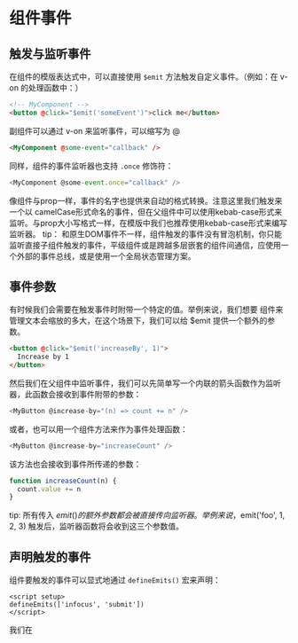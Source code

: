 # 组件事件
## 触发与监听事件
在组件的模版表达式中，可以直接使用 `$emit` 方法触发自定义事件。（例如：在 v-on 的处理函数中：）
```html
<!-- MyComponent -->
<button @click="$emit('someEvent')">click me</button>
```
副组件可以通过 v-on 来监听事件，可以缩写为 @
```html
<MyComponent @some-event="callback" />
```
同样，组件的事件监听器也支持 `.once` 修饰符：
```js
<MyComponent @some-event.once="callback" />
```
像组件与prop一样，事件的名字也提供来自动的格式转换。注意这里我们触发来一个以 camelCase形式命名的事件，但在父组件中可以使用kebab-case形式来监听。与prop大小写格式一样，在模版中我们也推荐使用kebab-case形式来编写监听器。
tip：
和原生DOM事件不一样，组件触发的事件没有冒泡机制，你只能监听直接子组件触发的事件，平级组件或是跨越多层嵌套的组件间通信，应使用一个外部的事件总线，或是使用一个全局状态管理方案。

## 事件参数
有时候我们会需要在触发事件时附带一个特定的值。举例来说，我们想要 <BlogPost>组件来管理文本会缩放的多大，在这个场景下，我们可以给 $emit 提供一个额外的参数。
```html
<button @click="$emit('increaseBy', 1)">
  Increase by 1
</button>
```
然后我们在父组件中监听事件，我们可以先简单写一个内联的箭头函数作为监听器，此函数会接收到事件附带的参数：

```js
<MyButton @increase-by="(n) => count += n" />
```
或者，也可以用一个组件方法来作为事件处理函数：

```js
<MyButton @increase-by="increaseCount" />
```
该方法也会接收到事件所传递的参数：

```js
function increaseCount(n) {
  count.value += n
}
```
tip:
所有传入 $emit() 的额外参数都会被直接传向监听器。举例来说，$emit('foo', 1, 2, 3) 触发后，监听器函数将会收到这三个参数值。

## 声明触发的事件
组件要触发的事件可以显式地通过 `defineEmits()` 宏来声明：
```vue
<script setup>
defineEmits(['infocus', 'submit'])
</script>
```
我们在 <template> 中使用的 `$emit`方法不能在组件的 `<script setup></script>`部分中使用，但`defineEmits()` 会返回一个相同作用的函数供我们使用：
```vue
<script setup>
const emit = defineEmits(['inFocus', 'submit'])

function buttonClick() {
  emit('submit')
}
</script>
```
`defineEmits()` 宏不能在子函数中使用。如上所示，它必须直接放置在 `<script setup>` 的顶级作用域下。

如果你显式地使用了 `setup` 函数而不是 `<script setup>`，则事件需要通过 emits 选项来定义，emit 函数也被暴露在 `setup()` 的上下文对象上：
```js
export default {
  emits: ['inFocus', 'submit'],
  setup(props, ctx) {
    ctx.emit('submit')
  }
}
```
与 `setup()` 上下文对象中的其他属性一样，emit 可以安全地被解构：

```js
export default {
  emits: ['inFocus', 'submit'],
  setup(props, { emit }) {
    emit('submit')
  }
}
```
这个 `emits` 选项还支持对象语法，它允许我们对触发事件的参数进行验证：

```vue
<script setup>
const emit = defineEmits({
  submit(payload) {
    // 通过返回值为 `true` 还是为 `false` 来判断
    // 验证是否通过
  }
})
</script>
```
如果你正在搭配 `TypeScript` 使用 `<script setup >`, 也可以使用纯类型标注来声明触发的事件：
```vue
<script setup lang="ts">
const emit = defineEmits<{
    (e: 'change', id: number): void
    (e: 'update', value: string): void
}>()
</script>
```
尽管事件声明是可选的，我们还是推荐你完整地声明所有要触发的事件，以此在代码中作为文档记录组件的用法。同时，事件声明能让 Vue 更好地将事件和透传 attribute 作出区分，从而避免一些由第三方代码触发的自定义 DOM 事件所导致的边界情况。
tip:
如果一个原生事件的名字 (例如 click) 被定义在 emits 选项中，则监听器只会监听组件触发的 click 事件而不会再响应原生的 click 事件。

## 事件校验
和对 props 添加类型校验的方式类似，所有触发的事件也可以使用对象形式来描述。
要为事件添加校验，那么事件可以被赋值为一个函数，接受的参数就是抛出事件时传入 emit 的内容，返回一个布尔值来表明事件是否合法。
```vue
<script setup>
const emit = defineEmits({
  // 没有校验
  click: null,

  // 校验 submit 事件
  submit: ({ email, password }) => {
    if (email && password) {
      return true
    } else {
      console.warn('Invalid submit event payload!')
      return false
    }
  }
})

function submitForm(email, password) {
  emit('submit', { email, password })
}
</script>

```
## 配合 v-model 使用
自定义事件可以用于开发支持v-model 的自定义表单组件。回忆一下 v-model 在原生元素上的用法：
`<input v-model="searchText"/>`
上面的代码其实等价于下面这段，编译器会对 v-model 进行展开：
```html
<input :value="searchText" @input="searchText = $event.target.value"/>
```
而当使用在一个组件上时，`v-model` 会被展开为如下的形式：
```html
<CustomInput :modelValue="searchText"
             @update:modelValue="newValue => searchText = newValue"           
/>
```
要让这个例子实际工作起来，<CustomInput> 组件内部需要做两件事：
1. 将内部原生 input 元素的 value attribute 绑定到 modelValue prop
2. 输入新的值时在 input 元素上触发 update:modelValue 事件
这里是相应的代码：
```vue
<!-- CustomInput.vue -->
<script setup>
defineProps(['modelValue'])
defineEmits(['update:modelValue'])
</script>
<template>
  <input
    :value="modelValue"
    @input="$emit('update:modelValue', $event.target.value)"
  />
</template>
```

另一种在组件内实现 v-model 的方式是使用一个可写的，同时具有 getter 和 setter 的计算属性。get 方法需返回 modelValue prop，而 set 方法需触发相应的事件：
```vue
<!-- CustomInput.vue -->
<script setup>
import { computed } from 'vue'

const props = defineProps(['modelValue'])
const emit = defineEmits(['update:modelValue'])

const value = computed({
  get() {
    return props.modelValue
  },
  set(value) {
    emit('update:modelValue', value)
  }
})
</script>

<template>
  <input v-model="value" />
</template>
```
### v-model 的参数
默认情况下，v-model 在组件上都是使用 modelValue 作为prop,并以 `update:modelValue` 作为对应的事件。我们可以通过给 v-model 指定一个参数来更改这些名字：
```js
<MyComponent v-model:title="bookTitle"/>
``` 
在这个例子中，子组件应声明一个 title prop，并通过触发 update:title 事件更新父组件值：
```vue
<!-- MyComponent.vue -->
<script setup>
defineProps(['title'])
defineEmits(['update:title'])
</script>

<template>
  <input
    type="text"
    :value="title"
    @input="$emit('update:title', $event.target.value)"
  />
</template>
```

### 多个 v-model 绑定
利用刚才在 v-model 参数小姐中学到的技巧，我们可以在一个组件上创建多个 v-model 双向绑定，没一个 v-model 都会同步不同的prop:
```js
<UserName
  v-model:first-name="first"
  v-model:last-name="last"
/>
```
```vue
<script setup>
defineProps({
  firstName: String,
  lastName: String
})

defineEmits(['update:firstName', 'update:lastName'])
</script>

<template>
  <input
    type="text"
    :value="firstName"
    @input="$emit('update:firstName', $event.target.value)"
  />
  <input
    type="text"
    :value="lastName"
    @input="$emit('update:lastName', $event.target.value)"
  />
</template>
```

### 处理 v-model 修饰符
在学习输入绑定时，我们知道了 v-model 有一些内置的修饰符，例如 .trim，.number 和 .lazy。在某些场景下，你可能想要一个自定义组件的 v-model 支持自定义的修饰符。

我们来创建一个自定义的修饰符 `capitalize` ，它会自动将 `v-model` 绑定输入的字符串值第一个字母转为大写：

```js
<MyComponent v-model.capitalize="myText" />
```
组件的 v-model 上所添加的修饰符，可以通过`modelModifiers prop` 在组件内访问到。在下面的组件中，我们声明了 `modelModifiers` 这个 prop，它的默认值是一个空对象：

```vue
<script setup>
const props = defineProps({
  modelValue: String,
  modelModifiers: { default: () => ({}) }
})

defineEmits(['update:modelValue'])
console.log(props.modelModifiers) // { capitalize: true }
</script>

<template>
  <input
    type="text"
    :value="modelValue"
    @input="$emit('update:modelValue', $event.target.value)"
  />
</template>
```
注意这里组件的 `modelModifiers prop` 包含了 `capitalize` 且其值为 `true` ，因为它在模板中的 v-model 绑定上被使用了。

有了 modelModifiers 这个 prop，我们就可以在原生事件侦听函数中检查它的值，然后决定触发的自定义事件中要向父组件传递什么值。在下面的代码里，我们就是在每次 `<input>` 元素触发 input 事件时将值的首字母大写：

```vue
<script setup>
const props = defineProps({
  modelValue: String,
  modelModifiers: { default: () => ({}) }
})

const emit = defineEmits(['update:modelValue'])

function emitValue(e) {
  let value = e.target.value
  if (props.modelModifiers.capitalize) {
    value = value.charAt(0).toUpperCase() + value.slice(1)
  }
  emit('update:modelValue', value)
}
</script>

<template>
  <input type="text" :value="modelValue" @input="emitValue" />
</template>
```


对于又有参数又有修饰符的 `v-model` 绑定，生成的 `prop` 名将是 `arg + "Modifiers"`。举例来说：

```js
<MyComponent v-model:title.capitalize="myText">
```
相应的声明应该是：
```js
const props = defineProps(['title', 'titleModifiers'])
defineEmits(['update:title'])
console.log(props.titleModifiers) // { capitalize: true }
```